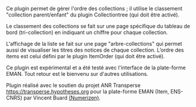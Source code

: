 Ce plugin permet de gérer l'ordre des collections ; il utilise le classement
"collection parent/enfant" du plugin Collectiontree (qui doit être activé).

Le classement des collections se fait sur une page spécifique du tableau de
bord (tri-collection) en indiquant un chiffre pour chaque collection.

L'affichage de la liste se fait sur une page "arbre-collections" qui permet
aussi de visualiser les titres des notices de chaque collection.
L’ordre des items est celui défini par le plugin ItemOrder (qui doit être activé).

Ce plugin est expérimental et a été testé avec l'interface de la
plate-forme EMAN. Tout retour est le bienvenu sur d'autres utilisations.

Plugin réalisé avec le soutien du projet ANR Transperse https://transperse.hypotheses.org pour la plate-forme EMAN (Item, ENS-CNRS) par Vincent Buard [(Numerizen)](http://numerizen.com).

